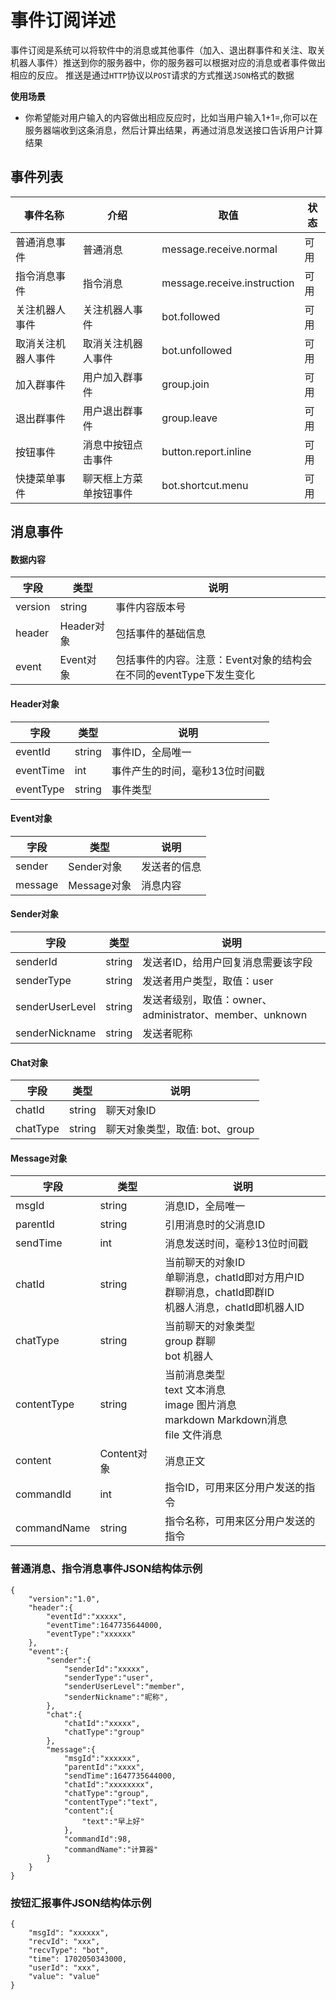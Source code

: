 # 事件订阅详述

事件订阅是系统可以将软件中的消息或其他事件（加入、退出群事件和关注、取关机器人事件）推送到你的服务器中，你的服务器可以根据对应的消息或者事件做出相应的反应。
推送是通过`HTTP`协议以`POST`请求的方式推送`JSON`格式的数据

**使用场景**

* 你希望能对用户输入的内容做出相应反应时，比如当用户输入1+1=,你可以在服务器端收到这条消息，然后计算出结果，再通过消息发送接口告诉用户计算结果

## **事件列表**


| 事件名称           | 介绍                   | 取值                        | 状态 |
| ------------------ | ---------------------- | --------------------------- | ---- |
| 普通消息事件       | 普通消息               | message.receive.normal      | 可用 |
| 指令消息事件       | 指令消息               | message.receive.instruction | 可用 |
| 关注机器人事件     | 关注机器人事件         | bot.followed                | 可用 |
| 取消关注机器人事件 | 取消关注机器人事件     | bot.unfollowed              | 可用 |
| 加入群事件         | 用户加入群事件         | group.join                  | 可用 |
| 退出群事件         | 用户退出群事件         | group.leave                 | 可用 |
| 按钮事件           | 消息中按钮点击事件     | button.report.inline        | 可用 |
| 快捷菜单事件       | 聊天框上方菜单按钮事件 | bot.shortcut.menu           | 可用 |

## 消息事件

#### **数据内容**


| 字段    | 类型       | 说明                                                               |
| ------- | ---------- | ------------------------------------------------------------------ |
| version | string     | 事件内容版本号                                                     |
| header  | Header对象 | 包括事件的基础信息                                                 |
| event   | Event对象  | 包括事件的内容。注意：Event对象的结构会在不同的eventType下发生变化 |

#### **Header对象**


| 字段      | 类型   | 说明                           |
| --------- | ------ | ------------------------------ |
| eventId   | string | 事件ID，全局唯一               |
| eventTime | int    | 事件产生的时间，毫秒13位时间戳 |
| eventType | string | 事件类型                       |

#### **Event对象**


| 字段    | 类型        | 说明         |
| ------- | ----------- | ------------ |
| sender  | Sender对象  | 发送者的信息 |
| message | Message对象 | 消息内容     |

#### **Sender对象**


| 字段            | 类型   | 说明                                                    |
| --------------- | ------ | ------------------------------------------------------- |
| senderId        | string | 发送者ID，给用户回复消息需要该字段                      |
| senderType      | string | 发送者用户类型，取值：user                              |
| senderUserLevel | string | 发送者级别，取值：owner、administrator、member、unknown |
| senderNickname  | string | 发送者昵称                                              |

#### **Chat对象**


| 字段     | 类型   | 说明                           |
| -------- | ------ | ------------------------------ |
| chatId   | string | 聊天对象ID                     |
| chatType | string | 聊天对象类型，取值: bot、group |

#### **Message对象**


| 字段        | 类型        | 说明                                                                                                          |
| ----------- | ----------- | ------------------------------------------------------------------------------------------------------------- |
| msgId       | string      | 消息ID，全局唯一                                                                                              |
| parentId    | string      | 引用消息时的父消息ID                                                                                          |
| sendTime    | int         | 消息发送时间，毫秒13位时间戳                                                                                  |
| chatId      | string      | 当前聊天的对象ID<br/>单聊消息，chatId即对方用户ID<br/>群聊消息，chatId即群ID<br/>机器人消息，chatId即机器人ID |
| chatType    | string      | 当前聊天的对象类型<br/>group 群聊<br/>bot 机器人                                                              |
| contentType | string      | 当前消息类型<br/>text 文本消息<br/>image 图片消息<br/>markdown Markdown消息<br/>file 文件消息                 |
| content     | Content对象 | 消息正文                                                                                                      |
| commandId   | int         | 指令ID，可用来区分用户发送的指令                                                                              |
| commandName | string      | 指令名称，可用来区分用户发送的指令                                                                            |

### **普通消息、指令消息事件JSON结构体示例**

```
{
    "version":"1.0",
    "header":{
        "eventId":"xxxxx",
        "eventTime":1647735644000,
        "eventType":"xxxxxx"
    },
    "event":{
        "sender":{
            "senderId":"xxxxx",
            "senderType":"user",
            "senderUserLevel":"member",
            "senderNickname":"昵称",
        },
        "chat":{
            "chatId":"xxxxx",
            "chatType":"group"
        },
        "message":{
            "msgId":"xxxxxx",
            "parentId":"xxxx",
            "sendTime":1647735644000,
            "chatId":"xxxxxxxx",
            "chatType":"group",
            "contentType":"text",
            "content":{
                "text":"早上好"
            },
            "commandId":98,
            "commandName":"计算器"
        }
    }
}
```

### **按钮汇报事件JSON结构体示例**

```
{
    "msgId": "xxxxxx",
    "recvId": "xxx",
    "recvType": "bot",
    "time": 1702050343000,
    "userId": "xxx",
    "value": "value"
}
```
